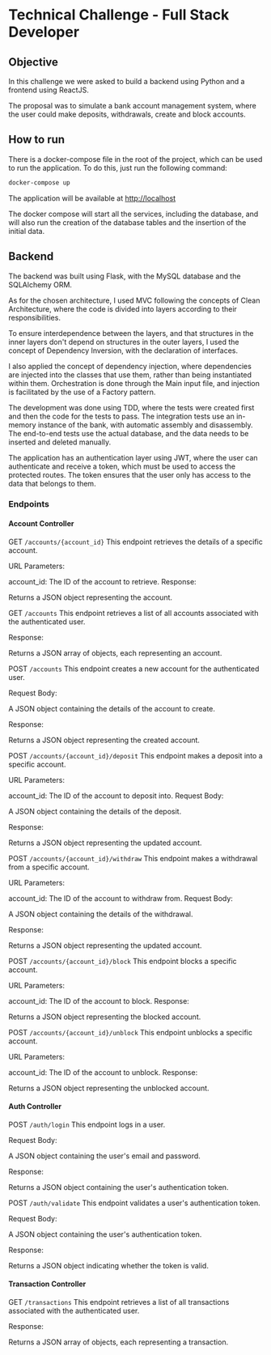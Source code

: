 # Technical Challenge - Full Stack Developer

## Objective

In this challenge we were asked to build a backend using Python and a frontend using ReactJS.

The proposal was to simulate a bank account management system, where the user could make deposits, withdrawals, create and block accounts.

## How to run

There is a docker-compose file in the root of the project, which can be used to run the application. To do this, just run the following command:

```bash
docker-compose up
```

The application will be available at [http://localhost](http://localhost)

The docker compose will start all the services, including the database, and will also run the creation of the database tables and the insertion of the initial data.

## Backend

The backend was built using Flask, with the MySQL database and the SQLAlchemy ORM.

As for the chosen architecture, I used MVC following the concepts of Clean Architecture, where the code is divided into layers according to their responsibilities.

To ensure interdependence between the layers, and that structures in the inner layers don't depend on structures in the outer layers, I used the concept of Dependency Inversion, with the declaration of interfaces.

I also applied the concept of dependency injection, where dependencies are injected into the classes that use them, rather than being instantiated within them. Orchestration is done through the Main input file, and injection is facilitated by the use of a Factory pattern.

The development was done using TDD, where the tests were created first and then the code for the tests to pass. The integration tests use an in-memory instance of the bank, with automatic assembly and disassembly. The end-to-end tests use the actual database, and the data needs to be inserted and deleted manually.

The application has an authentication layer using JWT, where the user can authenticate and receive a token, which must be used to access the protected routes. The token ensures that the user only has access to the data that belongs to them.

### Endpoints

#### Account Controller

GET ``/accounts/{account_id}``
This endpoint retrieves the details of a specific account.

URL Parameters:

account_id: The ID of the account to retrieve.
Response:

Returns a JSON object representing the account.

GET ``/accounts``
This endpoint retrieves a list of all accounts associated with the authenticated user.

Response:

Returns a JSON array of objects, each representing an account.

POST ``/accounts``
This endpoint creates a new account for the authenticated user.

Request Body:

A JSON object containing the details of the account to create.

Response:

Returns a JSON object representing the created account.

POST ``/accounts/{account_id}/deposit``
This endpoint makes a deposit into a specific account.

URL Parameters:

account_id: The ID of the account to deposit into.
Request Body:

A JSON object containing the details of the deposit.

Response:

Returns a JSON object representing the updated account.

POST ``/accounts/{account_id}/withdraw``
This endpoint makes a withdrawal from a specific account.

URL Parameters:

account_id: The ID of the account to withdraw from.
Request Body:

A JSON object containing the details of the withdrawal.

Response:

Returns a JSON object representing the updated account.

POST ``/accounts/{account_id}/block``
This endpoint blocks a specific account.

URL Parameters:

account_id: The ID of the account to block.
Response:

Returns a JSON object representing the blocked account.

POST ``/accounts/{account_id}/unblock``
This endpoint unblocks a specific account.

URL Parameters:

account_id: The ID of the account to unblock.
Response:

Returns a JSON object representing the unblocked account.

#### Auth Controller

POST ``/auth/login``
This endpoint logs in a user.

Request Body:

A JSON object containing the user's email and password.

Response:

Returns a JSON object containing the user's authentication token.

POST ``/auth/validate``
This endpoint validates a user's authentication token.

Request Body:

A JSON object containing the user's authentication token.

Response:

Returns a JSON object indicating whether the token is valid.

#### Transaction Controller

GET ``/transactions``
This endpoint retrieves a list of all transactions associated with the authenticated user.

Response:

Returns a JSON array of objects, each representing a transaction.
